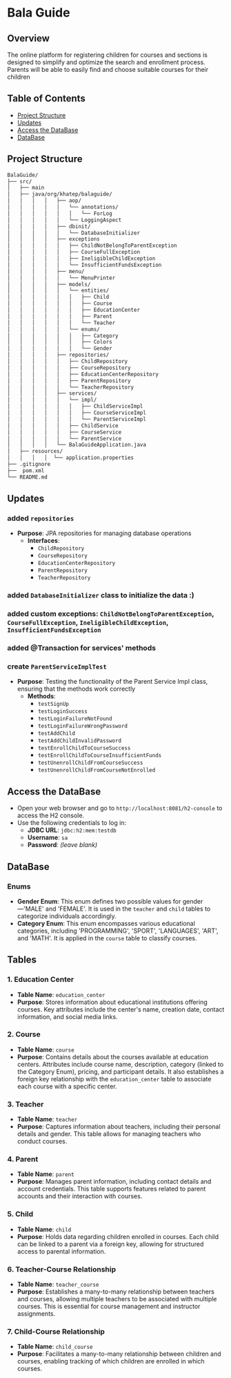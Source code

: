 # Bala Guide

## Overview
The online platform for registering children for courses and sections is designed to simplify and optimize the search and enrollment process. Parents will be able to easily find and choose suitable courses for their children
## Table of Contents

- [Project Structure](#project-structure)
- [Updates](#Updates)
- [Access the DataBase](#access-the-dataBase)
- [DataBase](#dataBase)


## Project Structure

```bash
BalaGuide/
├── src/
│   ├── main
│   ├── java/org/khatep/balaguide/
│   │   │   │   ├── aop/
│   │   │   │   │   └── annotations/
│   │   │   │   │   │   └── ForLog
│   │   │   │   │   └── LoggingAspect
│   │   │   │   ├── dbinit/
│   │   │   │   │   └── DatabaseInitializer
│   │   │   │   ├── exceptions
│   │   │   │   │   ├── ChildNotBelongToParentException
│   │   │   │   │   ├── CourseFullException
│   │   │   │   │   ├── IneligibleChildException
│   │   │   │   │   └── InsufficientFundsException
│   │   │   │   ├── menu/
│   │   │   │   │   └── MenuPrinter
│   │   │   │   ├── models/
│   │   │   │   │   └── entities/
│   │   │   │   │   │   ├── Child
│   │   │   │   │   │   ├── Course
│   │   │   │   │   │   ├── EducationCenter
│   │   │   │   │   │   ├── Parent
│   │   │   │   │   │   └── Teacher
│   │   │   │   │   └── enums/
│   │   │   │   │   │   ├── Category
│   │   │   │   │   │   ├── Colors
│   │   │   │   │   │   └── Gender
│   │   │   │   ├── repositories/
│   │   │   │   │   ├── ChildRepository
│   │   │   │   │   ├── CourseRepository
│   │   │   │   │   ├── EducationCenterRepository
│   │   │   │   │   ├── ParentRepository
│   │   │   │   │   └── TeacherRepository
│   │   │   │   ├── services/
│   │   │   │   │   └── impl/
│   │   │   │   │   │   ├── ChildServiceImpl
│   │   │   │   │   │   ├── CourseServiceImpl
│   │   │   │   │   │   └── ParentServiceImpl
│   │   │   │   │   ├── ChildService
│   │   │   │   │   ├── CourseService
│   │   │   │   │   └── ParentService
│   │   │   │   └── BalaGuideApplication.java
│   ├── resources/
│   │   │   │  └── application.properties
├── .gitignore
├──  pom.xml
└── README.md
```
## Updates

### added `repositories`
- **Purpose**: JPA repositories for managing database operations
  - **Interfaces**:
    - `ChildRepository`
    - `CourseRepository`
    - `EducationCenterRepository`
    - `ParentRepository`
    - `TeacherRepository`
### added `DatabaseInitializer` class to initialize the data :)
### added custom exceptions: `ChildNotBelongToParentException`, `CourseFullException`, `IneligibleChildException`, `InsufficientFundsException`
### added @Transaction for services' methods
### create `ParentServiceImplTest`
- **Purpose**: Testing the functionality of the Parent Service Impl class, ensuring that the methods work correctly
  - **Methods**:
    - `testSignUp`
    - `testLoginSuccess`
    - `testLoginFailureNotFound`
    - `testLoginFailureWrongPassword`
    - `testAddChild`
    - `testAddChildInvalidPassword`
    - `testEnrollChildToCourseSuccess`
    - `testEnrollChildToCourseInsufficientFunds`
    - `testUnenrollChildFromCourseSuccess`
    - `testUnenrollChildFromCourseNotEnrolled`

## Access the DataBase
   - Open your web browser and go to `http://localhost:8081/h2-console` to access the H2 console.
   - Use the following credentials to log in:
     - **JDBC URL**: `jdbc:h2:mem:testdb`
     - **Username**: `sa`
     - **Password**: *(leave blank)*

## DataBase

### Enums
- **Gender Enum**: This enum defines two possible values for gender—'MALE' and 'FEMALE'. It is used in the `teacher` and `child` tables to categorize individuals accordingly.
- **Category Enum**: This enum encompasses various educational categories, including 'PROGRAMMING', 'SPORT', 'LANGUAGES', 'ART', and 'MATH'. It is applied in the `course` table to classify courses.

## Tables

### 1. Education Center
- **Table Name**: `education_center`
- **Purpose**: Stores information about educational institutions offering courses. Key attributes include the center's name, creation date, contact information, and social media links.

### 2. Course
- **Table Name**: `course`
- **Purpose**: Contains details about the courses available at education centers. Attributes include course name, description, category (linked to the Category Enum), pricing, and participant details. It also establishes a foreign key relationship with the `education_center` table to associate each course with a specific center.

### 3. Teacher
- **Table Name**: `teacher`
- **Purpose**: Captures information about teachers, including their personal details and gender. This table allows for managing teachers who conduct courses.

### 4. Parent
- **Table Name**: `parent`
- **Purpose**: Manages parent information, including contact details and account credentials. This table supports features related to parent accounts and their interaction with courses.

### 5. Child
- **Table Name**: `child`
- **Purpose**: Holds data regarding children enrolled in courses. Each child can be linked to a parent via a foreign key, allowing for structured access to parental information.

### 6. Teacher-Course Relationship
- **Table Name**: `teacher_course`
- **Purpose**: Establishes a many-to-many relationship between teachers and courses, allowing multiple teachers to be associated with multiple courses. This is essential for course management and instructor assignments.

### 7. Child-Course Relationship
- **Table Name**: `child_course`
- **Purpose**: Facilitates a many-to-many relationship between children and courses, enabling tracking of which children are enrolled in which courses.






